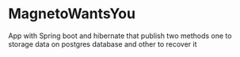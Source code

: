 # MagnetoWantsYou
App with Spring boot and  hibernate that publish two methods one to storage data on postgres database and other to recover it
